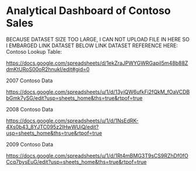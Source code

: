 # Analytical Dashboard of Contoso Sales

BECAUSE DATASET SIZE TOO LARGE, I CAN NOT UPLOAD FILE IN HERE SO I EMBARGED LINK DATASET BELOW
LINK DATASET REFERENCE HERE:
Contoso Lookup Table:

https://docs.google.com/spreadsheets/d/1ekZraJPWYGWRGapiI5m48b88ZdmKtURoS00oR2hnukI/edit#gid=0

2007 Contoso Data

https://docs.google.com/spreadsheets/u/1/d/13yiQW6ufkFi2fQkM_fOaVCDBbGmk7ySG/edit?usp=sheets_home&ths=true&rtpof=true

2008 Contoso Data

https://docs.google.com/spreadsheets/u/1/d/1NsEdRK-4Xs0b43_8YJTC095z2IHwWUiQ/edit?usp=sheets_home&ths=true&rtpof=true

2009 Contoso Data

https://docs.google.com/spreadsheets/u/1/d/1Rt4mBMG3T9sCS9RZhDf0fOCcq7bysEuG/edit?usp=sheets_home&ths=true&rtpof=true
